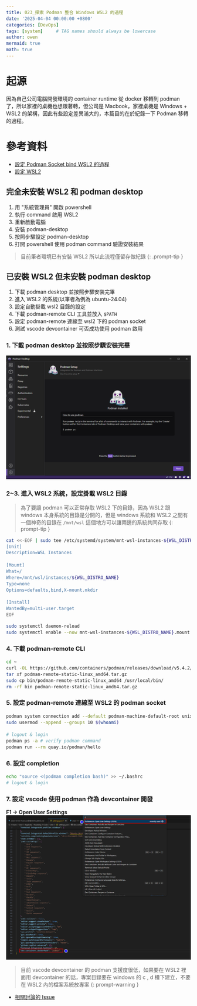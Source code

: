 ```yaml
---
title: 023_探索 Podman 整合 Windows WSL2 的過程
date: '2025-04-04 00:00:00 +0800'
categories: [DevOps]
tags: [system]     # TAG names should always be lowercase
author: owen
mermaid: true
math: true
---
```


# 起源
因為自己公司電腦開發環境的 container runtime 從 docker 移轉到 podman 了，所以家裡的桌機也想跟著轉，但公司是 Macbook，家裡桌機是 Windows + WSL2 的架構，因此有些設定差異滿大的，本篇目的在於紀錄一下 Podman 移轉的過程。

# 參考資料
- [設定 Podman Socket bind WSL2 的過程](https://blog.davy.tw/posts/mount-other-wsl2-distro-into-podman-container/)
- [設定 WSL2](https://learn.microsoft.com/zh-tw/windows/wsl/install)

## 完全未安裝 WSL2 和 podman desktop
1. 用 "系統管理員" 開啟 powershell
2. 執行 command 啟用 WSL2
3. 重新啟動電腦
4. 安裝 podman-desktop
5. 按照步驟設定 podman-desktop
6. 打開 powershell 使用 podman command 驗證安裝結果

> 目前筆者環境已有安裝 WSL2 所以此流程僅留存做紀錄
{: .prompt-tip }

## 已安裝 WSL2 但未安裝 podman desktop
1. 下載 podman desktop 並按照步驟安裝完畢
2. 進入 WSL2 的系統(以筆者為例為 ubuntu-24.04)
3. 設定自動掛載 wsl2 目錄的設定
4. 下載 podman-remote CLI 工具並放入 `$PATH`
5. 設定 podman-remote 連線至 wsl2 下的 podman socket
6. 測試 vscode devcontainer 可否成功使用 podman 啟用

### 1. 下載 podman desktop 並按照步驟安裝完畢
![](/commons/image/20250404/podman-001.png)

### 2~3. 進入 WSL2 系統，設定掛載 WSL2 目錄
> 為了要讓 podman 可以正常存取 WSL2 下的目錄，因為 WSL2 跟 windows 本身系統的目錄是分開的，但是 windows 系統和 WSL2 之間有一個神奇的目錄在 `/mnt/wsl` 這個地方可以讓兩邊的系統共同存取
{: prompt-tip }

```bash
cat <<-EOF | sudo tee /etc/systemd/system/mnt-wsl-instances-${WSL_DISTRO_NAME}.mount
[Unit]
Description=WSL Instances

[Mount]
What=/
Where=/mnt/wsl/instances/${WSL_DISTRO_NAME}
Type=none
Options=defaults,bind,X-mount.mkdir

[Install]
WantedBy=multi-user.target
EOF
```

```bash
sudo systemctl daemon-reload
sudo systemctl enable --now mnt-wsl-instances-${WSL_DISTRO_NAME}.mount
```

### 4. 下載 podman-remote CLI
```bash
cd ~
curl -OL https://github.com/containers/podman/releases/download/v5.4.2/podman-remote-static-linux_amd64.tar.gz 
tar xf podman-remote-static-linux_amd64.tar.gz 
sudo cp bin/podman-remote-static-linux_amd64 /usr/local/bin/
rm -rf bin podman-remote-static-linux_amd64.tar.gz
```

### 5. 設定 podman-remote 連線至 WSL2 的 podman socket
```bash
podman system connection add --default podman-machine-default-root unix:///mnt/wsl/podman-sockets/podman-machine-default/podman-root.sock
sudo usermod --append --groups 10 $(whoami)

# logout & login
podman ps -a # verify podman command
podman run --rm quay.io/podman/hello
```

### 6. 設定 completion
```bash
echo "source <(podman completion bash)" >> ~/.bashrc
# logout & login
```

### 7. 設定 vscode 使用 podman 作為 devcontainer 開發

<b>F1 -> Open User Settings</b>
![](/commons/image/20250404/podman-002.png)

> 目前 vscode devcontainer 的 podman 支援度很低，如果要在 WSL2 裡面用 devcontainer 的話，專案目錄要在 windows 的 c , d 槽下建立，不要在 WSL2 內的檔案系統放專案
{: prompt-warning }

- [相關討論的 Issue](https://github.com/microsoft/vscode-remote-release/issues/8280)
